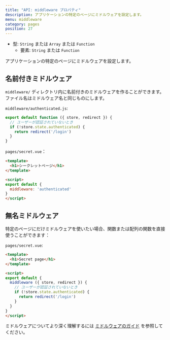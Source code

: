 ```yaml
---
title: "API: middleware プロパティ"
description: アプリケーションの特定のページにミドルウェアを設定します。
menu: middleware
category: pages
position: 27
---
```


- 型: `String` または `Array` または `Function`
  - 要素: `String` または `Function`

アプリケーションの特定のページにミドルウェアを設定します。

## 名前付きミドルウェア

`middleware/` ディレクトリ内に名前付きのミドルウェアを作ることができます。ファイル名はミドルウェア名と同じものにします。

`middleware/authenticated.js`:

```js
export default function ({ store, redirect }) {
  // ユーザーが認証されていないとき
  if (!store.state.authenticated) {
    return redirect('/login')
  }
}
```

`pages/secret.vue`：

```html
<template>
  <h1>シークレットページ</h1>
</template>

<script>
export default {
  middleware: 'authenticated'
}
</script>
```

## 無名ミドルウェア

特定のページにだけミドルウェアを使いたい場合、関数または配列の関数を直接使うことができます：

`pages/secret.vue`:

```html
<template>
  <h1>Secret page</h1>
</template>

<script>
export default {
  middleware ({ store, redirect }) {
    // ユーザーが認証されていないとき
    if (!store.state.authenticated) {
      return redirect('/login')
    }
  }
}
</script>
```

ミドルウェアについてより深く理解するには [ミドルウェアのガイド](/guide/routing/#ミドルウェア) を参照してください。
